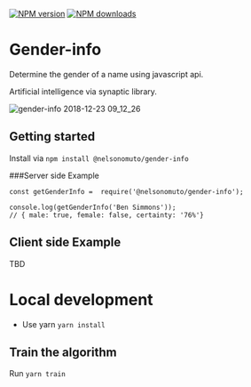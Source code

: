 
<!-- [![Build Status](https://travis-ci.org/nelsonomuto/@nelsonomuto/gender-info.svg?branch=master)](https://travis-ci.org/nelsonomuto/@nelsonomuto/gender-info) -->

<!-- [![Dependencies status](https://david-dm.org/nelsonomuto/@nelsonomuto/gender-info.svg?style=flat)](https://david-dm.org/nelsonomuto/@nelsonomuto/gender-info) [![devDependency Status](https://david-dm.org/nelsonomuto/@nelsonomuto/gender-info/dev-status.svg?style=flat&breakCache=0)](https://david-dm.org/nelsonomuto/@nelsonomuto/gender-info#info=devDependencies) -->
<span class="badge-npmversion"><a href="https://npmjs.org/package/@nelsonomuto/gender-info" title="View this project on NPM"><img src="https://img.shields.io/npm/v/@nelsonomuto/gender-info.svg" alt="NPM version" /></a></span>
<span class="badge-npmdownloads"><a href="https://npmjs.org/package/@nelsonomuto/gender-info" title="View this project on NPM"><img src="https://img.shields.io/npm/dm/@nelsonomuto/gender-info.svg" alt="NPM downloads" /></a></span>

<!-- [![Coverage Status](https://coveralls.io/repos/github/nelsonomuto/@nelsonomuto/gender-info/badge.svg?branch=master)](https://coveralls.io/github/nelsonomuto/@nelsonomuto/gender-info?branch=master) -->

# Gender-info
Determine the gender of a name using javascript api.

Artificial intelligence via synaptic library.

![gender-info 2018-12-23 09_12_26](https://user-images.githubusercontent.com/1546207/50384473-0972fa00-0693-11e9-9875-64032441f8bf.gif)


## Getting started
Install via `npm install @nelsonomuto/gender-info`

###Server side Example
```
const getGenderInfo =  require('@nelsonomuto/gender-info');

console.log(getGenderInfo('Ben Simmons'));
// { male: true, female: false, certainty: '76%'}

```

## Client side Example
TBD

# Local development
- Use yarn `yarn install`

## Train the algorithm
Run `yarn train`
